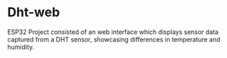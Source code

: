 # Dht-web
ESP32 Project consisted of an web interface which displays sensor data captured from a DHT sensor, showcasing differences in temperature and humidity.
